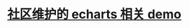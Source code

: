# [社区维护的 echarts 相关 demo](https://www.makeapie.com/explore.html#charts=funnel~sort=rank~timeframe=all~author=all)

